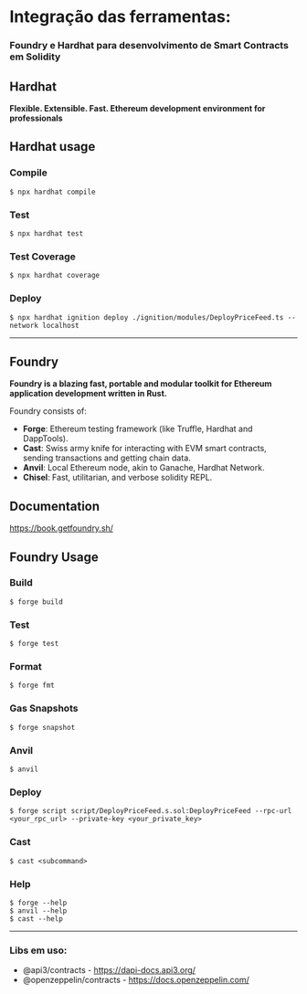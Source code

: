 # Integração das ferramentas:
### Foundry e Hardhat para desenvolvimento de Smart Contracts em Solidity

## Hardhat
**Flexible. Extensible. Fast. Ethereum development environment for professionals**

## Hardhat usage

### Compile
```shell
$ npx hardhat compile
```
### Test
```shell
$ npx hardhat test
```
### Test Coverage
```shell
$ npx hardhat coverage
```
### Deploy
```shell
$ npx hardhat ignition deploy ./ignition/modules/DeployPriceFeed.ts --network localhost
```
---

## Foundry

**Foundry is a blazing fast, portable and modular toolkit for Ethereum application development written in Rust.**

Foundry consists of:

-   **Forge**: Ethereum testing framework (like Truffle, Hardhat and DappTools).
-   **Cast**: Swiss army knife for interacting with EVM smart contracts, sending transactions and getting chain data.
-   **Anvil**: Local Ethereum node, akin to Ganache, Hardhat Network.
-   **Chisel**: Fast, utilitarian, and verbose solidity REPL.

## Documentation

https://book.getfoundry.sh/

## Foundry Usage

### Build

```shell
$ forge build
```

### Test

```shell
$ forge test
```

### Format

```shell
$ forge fmt
```

### Gas Snapshots

```shell
$ forge snapshot
```

### Anvil

```shell
$ anvil
```

### Deploy

```shell
$ forge script script/DeployPriceFeed.s.sol:DeployPriceFeed --rpc-url <your_rpc_url> --private-key <your_private_key>
```

### Cast

```shell
$ cast <subcommand>
```

### Help

```shell
$ forge --help
$ anvil --help
$ cast --help
```

---

### Libs em uso: 
* @api3/contracts           - https://dapi-docs.api3.org/
* @openzeppelin/contracts   - https://docs.openzeppelin.com/